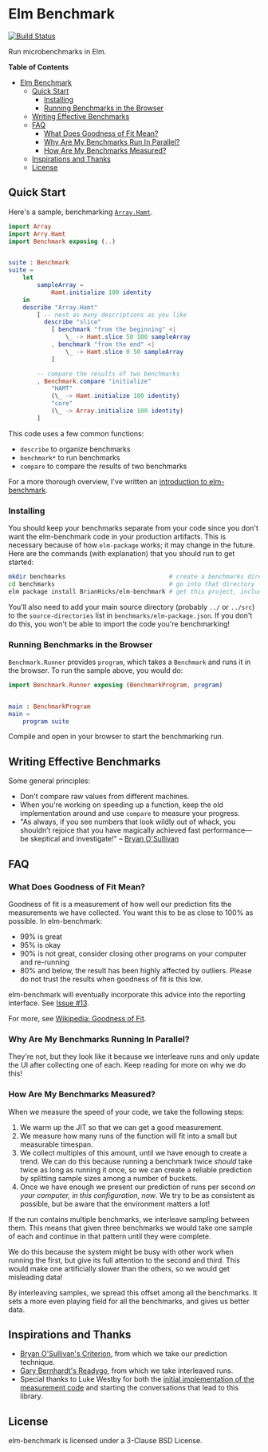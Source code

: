 # Elm Benchmark

[![Build Status](https://travis-ci.org/BrianHicks/elm-benchmark.svg?branch=master)](https://travis-ci.org/BrianHicks/elm-benchmark)

Run microbenchmarks in Elm.

<!-- markdown-toc start - Don't edit this section. Run M-x markdown-toc-refresh-toc -->
**Table of Contents**

- [Elm Benchmark](#elm-benchmark)
    - [Quick Start](#quick-start)
        - [Installing](#installing)
        - [Running Benchmarks in the Browser](#running-benchmarks-in-the-browser)
    - [Writing Effective Benchmarks](#writing-effective-benchmarks)
    - [FAQ](#faq)
        - [What Does Goodness of Fit Mean?](#what-does-goodness-of-fit-mean)
        - [Why Are My Benchmarks Run In Parallel?](#why-are-my-benchmarks-run-in-parallel)
        - [How Are My Benchmarks Measured?](#how-are-my-benchmarks-measured)
    - [Inspirations and Thanks](#inspirations-and-thanks)
    - [License](#license)

<!-- markdown-toc end -->


## Quick Start

Here's a sample, benchmarking [`Array.Hamt`](http://package.elm-lang.org/packages/Skinney/elm-array-exploration/latest).

```elm
import Array
import Arry.Hamt
import Benchmark exposing (..)


suite : Benchmark
suite =
    let
        sampleArray =
            Hamt.initialize 100 identity
    in
    describe "Array.Hamt"
        [ -- nest as many descriptions as you like
          describe "slice"
            [ benchmark "from the beginning" <|
                \_ -> Hamt.slice 50 100 sampleArray
            , benchmark "from the end" <|
                \_ -> Hamt.slice 0 50 sampleArray
            ]

        -- compare the results of two benchmarks
        , Benchmark.compare "initialize"
            "HAMT"
            (\_ -> Hamt.initialize 100 identity)
            "core"
            (\_ -> Array.initialize 100 identity)
        ]
```

This code uses a few common functions:

- `describe` to organize benchmarks
- `benchmark*` to run benchmarks
- `compare` to compare the results of two benchmarks

For a more thorough overview, I've written an [introduction to elm-benchmark](https://www.brianthicks.com/post/2017/02/27/introducing-elm-benchmark/).

### Installing

You should keep your benchmarks separate from your code since you don't want the elm-benchmark code in your production artifacts.
This is necessary because of how `elm-package` works; it may change in the future.
Here are the commands (with explanation) that you should run to get started:

```sh
mkdir benchmarks                             # create a benchmarks directory
cd benchmarks                                # go into that directory
elm package install BrianHicks/elm-benchmark # get this project, including the browser runner
```

You'll also need to add your main source directory (probably `../` or `../src`) to the `source-directories` list in `benchmarks/elm-package.json`.
If you don't do this, you won't be able to import the code you're benchmarking!

### Running Benchmarks in the Browser

`Benchmark.Runner` provides `program`, which takes a `Benchmark` and runs it in the browser.
To run the sample above, you would do:

```elm
import Benchmark.Runner exposing (BenchmarkProgram, program)


main : BenchmarkProgram
main =
    program suite
```

Compile and open in your browser to start the benchmarking run.

## Writing Effective Benchmarks

Some general principles:

- Don't compare raw values from different machines.
- When you're working on speeding up a function, keep the old implementation around and use `compare` to measure your progress.
- "As always, if you see numbers that look wildly out of whack, you shouldn’t rejoice that you have magically achieved fast performance—be skeptical and investigate!" – [Bryan O'Sullivan](http://www.serpentine.com/criterion/tutorial.html)

## FAQ

### What Does Goodness of Fit Mean?

Goodness of fit is a measurement of how well our prediction fits the measurements we have collected.
You want this to be as close to 100% as possible.
In elm-benchmark:

- 99% is great
- 95% is okay
- 90% is not great, consider closing other programs on your computer and re-running
- 80% and below, the result has been highly affected by outliers.
  Please do not trust the results when goodness of fit is this low.
  
elm-benchmark will eventually incorporate this advice into the reporting interface.
See [Issue #13](https://github.com/BrianHicks/elm-benchmark/issues/13).

For more, see [Wikipedia: Goodness of Fit](https://en.wikipedia.org/wiki/Goodness_of_fit).

### Why Are My Benchmarks Running In Parallel?

They're not, but they look like it because we interleave runs and only update the UI after collecting one of each.
Keep reading for more on why we do this!

### How Are My Benchmarks Measured?

When we measure the speed of your code, we take the following steps:

1. We warm up the JIT so that we can get a good measurement.
2. We measure how many runs of the function will fit into a small but measurable timespan.
3. We collect multiples of this amount, until we have enough to create a trend.
   We can do this because running a benchmark twice *should* take twice as long as running it once, so we can create a reliable prediction by splitting sample sizes among a number of buckets.
4. Once we have enough we present our prediction of runs per second *on your computer, in this configuration, now*.
   We try to be as consistent as possible, but be aware that the environment matters a lot!

If the run contains multiple benchmarks, we interleave sampling between them.
This means that given three benchmarks we would take one sample of each and continue in that pattern until they were complete.

We do this because the system might be busy with other work when running the first, but give its full attention to the second and third.
This would make one artificially slower than the others, so we would get misleading data!

By interleaving samples, we spread this offset among all the benchmarks.
It sets a more even playing field for all the benchmarks, and gives us better data.

## Inspirations and Thanks

- [Bryan O'Sullivan's Criterion](http://www.serpentine.com/criterion/), from which we take our prediction technique.
- [Gary Bernhardt's Readygo](https://github.com/garybernhardt/readygo#timing-methodology), from which we take interleaved runs.
- Special thanks to Luke Westby for both the [initial implementation of the measurement code](https://gist.github.com/lukewestby/9d8e2b0816d417eae926ed86c01de0b8) and starting the conversations that lead to this library.

## License

elm-benchmark is licensed under a 3-Clause BSD License.
